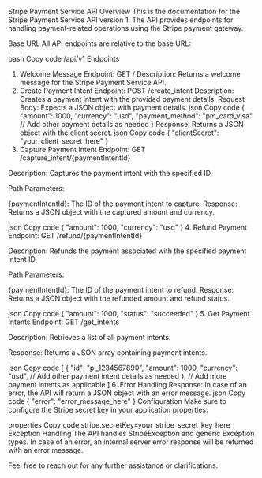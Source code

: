 Stripe Payment Service API
Overview
This is the documentation for the Stripe Payment Service API version 1. The API provides endpoints for handling payment-related operations using the Stripe payment gateway.

Base URL
All API endpoints are relative to the base URL:

bash
Copy code
/api/v1
Endpoints
1. Welcome Message
Endpoint: GET /
Description: Returns a welcome message for the Stripe Payment Service API.
2. Create Payment Intent
Endpoint: POST /create_intent
Description: Creates a payment intent with the provided payment details.
Request Body: Expects a JSON object with payment details.
json
Copy code
{
  "amount": 1000,
  "currency": "usd",
  "payment_method": "pm_card_visa"
  // Add other payment details as needed
}
Response: Returns a JSON object with the client secret.
json
Copy code
{
  "clientSecret": "your_client_secret_here"
}
3. Capture Payment Intent
Endpoint: GET /capture_intent/{paymentIntentId}

Description: Captures the payment intent with the specified ID.

Path Parameters:

{paymentIntentId}: The ID of the payment intent to capture.
Response: Returns a JSON object with the captured amount and currency.

json
Copy code
{
  "amount": 1000,
  "currency": "usd"
}
4. Refund Payment
Endpoint: GET /refund/{paymentIntentId}

Description: Refunds the payment associated with the specified payment intent ID.

Path Parameters:

{paymentIntentId}: The ID of the payment intent to refund.
Response: Returns a JSON object with the refunded amount and refund status.

json
Copy code
{
  "amount": 1000,
  "status": "succeeded"
}
5. Get Payment Intents
Endpoint: GET /get_intents

Description: Retrieves a list of all payment intents.

Response: Returns a JSON array containing payment intents.

json
Copy code
[
  {
    "id": "pi_1234567890",
    "amount": 1000,
    "currency": "usd",
    // Add other payment intent details as needed
  },
  // Add more payment intents as applicable
]
6. Error Handling
Response: In case of an error, the API will return a JSON object with an error message.
json
Copy code
{
  "error": "error_message_here"
}
Configuration
Make sure to configure the Stripe secret key in your application properties:

properties
Copy code
stripe.secretKey=your_stripe_secret_key_here
Exception Handling
The API handles StripeException and generic Exception types. In case of an error, an internal server error response will be returned with an error message.

Feel free to reach out for any further assistance or clarifications.
